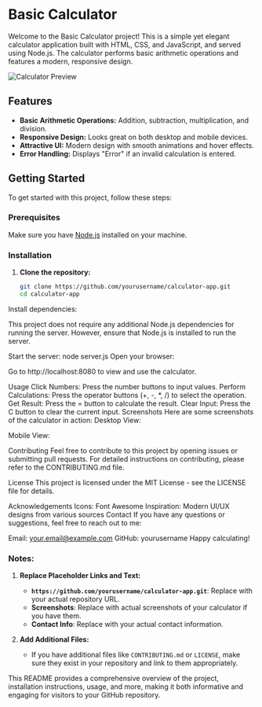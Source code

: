 # Basic Calculator

Welcome to the Basic Calculator project! This is a simple yet elegant calculator application built with HTML, CSS, and JavaScript, and served using Node.js. The calculator performs basic arithmetic operations and features a modern, responsive design.

![Calculator Preview]( https://devyameen.github.io/Basic_Calculator/)

## Features

- **Basic Arithmetic Operations:** Addition, subtraction, multiplication, and division.
- **Responsive Design:** Looks great on both desktop and mobile devices.
- **Attractive UI:** Modern design with smooth animations and hover effects.
- **Error Handling:** Displays "Error" if an invalid calculation is entered.

## Getting Started

To get started with this project, follow these steps:

### Prerequisites

Make sure you have [Node.js](https://nodejs.org/) installed on your machine.

### Installation

1. **Clone the repository:**

   ```bash
   git clone https://github.com/yourusername/calculator-app.git
   cd calculator-app
Install dependencies:

This project does not require any additional Node.js dependencies for running the server. However, ensure that Node.js is installed to run the server.

Start the server:
   node server.js
Open your browser:

Go to http://localhost:8080 to view and use the calculator.

Usage
Click Numbers: Press the number buttons to input values.
Perform Calculations: Press the operator buttons (+, -, *, /) to select the operation.
Get Result: Press the = button to calculate the result.
Clear Input: Press the C button to clear the current input.
Screenshots
Here are some screenshots of the calculator in action:
Desktop View:

Mobile View:

Contributing
Feel free to contribute to this project by opening issues or submitting pull requests. For detailed instructions on contributing, please refer to the CONTRIBUTING.md file.

License
This project is licensed under the MIT License - see the LICENSE file for details.

Acknowledgements
Icons: Font Awesome
Inspiration: Modern UI/UX designs from various sources
Contact
If you have any questions or suggestions, feel free to reach out to me:

Email: your.email@example.com
GitHub: yourusername
Happy calculating!


### Notes:

1. **Replace Placeholder Links and Text:**
   - **`https://github.com/yourusername/calculator-app.git`**: Replace with your actual repository URL.
   - **Screenshots**: Replace with actual screenshots of your calculator if you have them.
   - **Contact Info**: Replace with your actual contact information.

2. **Add Additional Files:**
   - If you have additional files like `CONTRIBUTING.md` or `LICENSE`, make sure they exist in your repository and link to them appropriately.

This README provides a comprehensive overview of the project, installation instructions, usage, and more, making it both informative and engaging for visitors to your GitHub repository.

